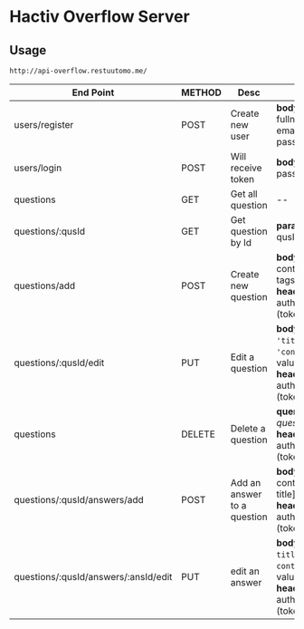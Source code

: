 # Hactiv Overflow Server

## Usage

`http://api-overflow.restuutomo.me/`

End Point  |  METHOD  |  Desc  |  Req
-----------|----------|--------|-------
users/register  |  POST  |  Create new user  |  **body**: fullname, email, password
users/login  |  POST  |  Will receive token  |  **body**: email, password
questions  |  GET  | Get all question  | --
questions/:qusId  |  GET  |  Get question by Id  |  **params**: qusId
questions/add  |  POST  |  Create new question  |  **body**: title, content, tags; **headers**: authorization (token)
questions/:qusId/edit  |  PUT  |  Edit a question  |  **body**: key: `'title'` / `'content'`, value; **headers**: authorization (token)
questions  |  DELETE  |  Delete a question  |  **query**: q= *question id*; **headers**: authorization (token)
questions/:qusId/answers/add  |  POST  |  Add an answer to a question  |  **body**: content [, title]; **headers**: authorization (token)
questions/:qusId/answers/:ansId/edit  |  PUT  |  edit an answer  |  **body**: key: `title` / `content`, value; **headers**: authorization (token)
